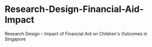 # Research-Design-Financial-Aid-Impact
Research Design – Impact of Financial Aid on Children's Outcomes in Singapore
